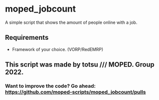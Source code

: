 # moped_jobcount
A simple script that shows the amount of people online with a job. 

## Requirements
- Framework of your choice. (VORP/RedEMRP)

## This script was made by totsu /// MOPED. Group 2022. 

### Want to improve the code? Go ahead: https://github.com/moped-scripts/moped_jobcount/pulls
